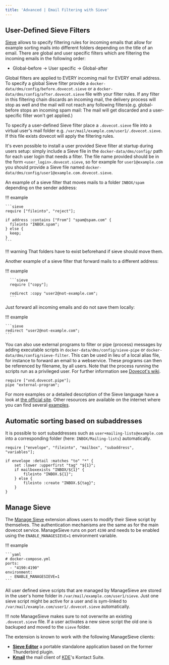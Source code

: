 ```yaml
---
title: 'Advanced | Email Filtering with Sieve'
---
```


## User-Defined Sieve Filters

[Sieve](http://sieve.info/) allows to specify filtering rules for incoming emails that allow for example sorting mails into different folders depending on the title of an email.
There are global and user specific filters which are filtering the incoming emails in the following order:

- Global-before -> User specific -> Global-after

Global filters are applied to EVERY incoming mail for EVERY email address.
To specify a global Sieve filter provide a `docker-data/dms/config/before.dovecot.sieve` or a `docker-data/dms/config/after.dovecot.sieve` file with your filter rules.
If any filter in this filtering chain discards an incoming mail, the delivery process will stop as well and the mail will not reach any following filters(e.g. global-before stops an incoming spam mail: The mail will get discarded and a user-specific filter won't get applied.)

To specify a user-defined Sieve filter place a `.dovecot.sieve` file into a virtual user's mail folder e.g. `/var/mail/example.com/user1/.dovecot.sieve`. If this file exists dovecot will apply the filtering rules.

It's even possible to install a user provided Sieve filter at startup during users setup: simply include a Sieve file in the `docker-data/dms/config/` path for each user login that needs a filter. The file name provided should be in the form `<user_login>.dovecot.sieve`, so for example for `user1@example.com` you should provide a Sieve file named `docker-data/dms/config/user1@example.com.dovecot.sieve`.

An example of a sieve filter that moves mails to a folder `INBOX/spam` depending on the sender address:

!!! example

    ```sieve
    require ["fileinto", "reject"];

    if address :contains ["From"] "spam@spam.com" {
      fileinto "INBOX.spam";
    } else {
      keep;
    }
    ```

!!! warning
    That folders have to exist beforehand if sieve should move them.

Another example of a sieve filter that forward mails to a different address:

!!! example

      ```sieve
      require ["copy"];

      redirect :copy "user2@not-example.com";
      ```

Just forward all incoming emails and do not save them locally:

!!! example

    ```sieve
    redirect "user2@not-example.com";
    ```

You can also use external programs to filter or pipe (process) messages by adding executable scripts in `docker-data/dms/config/sieve-pipe` or `docker-data/dms/config/sieve-filter`. This can be used in lieu of a local alias file, for instance to forward an email to a webservice. These programs can then be referenced by filename, by all users. Note that the process running the scripts run as a privileged user. For further information see [Dovecot's wiki](https://wiki.dovecot.org/Pigeonhole/Sieve/Plugins/Pipe).

```sieve
require ["vnd.dovecot.pipe"];
pipe "external-program";
```

For more examples or a detailed description of the Sieve language have a look at [the official site](http://sieve.info/examplescripts). Other resources are available on the internet where you can find several [examples](https://support.tigertech.net/sieve#sieve-example-rules-jmp).

## Automatic sorting based on subaddresses

It is possible to sort subaddresses such as `user+mailing-lists@example.com` into a corresponding folder (here: `INBOX/Mailing-lists`) automatically.

```sieve
require ["envelope", "fileinto", "mailbox", "subaddress", "variables"];

if envelope :detail :matches "to" "*" {
	set :lower :upperfirst "tag" "${1}";
	if mailboxexists "INBOX/${1}" {
		fileinto "INBOX.${1}";
	} else {
		fileinto :create "INBOX.${tag}";
	}
}
```

## Manage Sieve

The [Manage Sieve](https://doc.dovecot.org/admin_manual/pigeonhole_managesieve_server/) extension allows users to modify their Sieve script by themselves. The authentication mechanisms are the same as for the main dovecot service. ManageSieve runs on port `4190` and needs to be enabled using the `ENABLE_MANAGESIEVE=1` environment variable.

!!! example

    ```yaml
    # docker-compose.yml
    ports:
      - "4190:4190"
    environment:
      - ENABLE_MANAGESIEVE=1
    ```

All user defined sieve scripts that are managed by ManageSieve are stored in the user's home folder in `/var/mail/example.com/user1/sieve`. Just one sieve script might be active for a user and is sym-linked to `/var/mail/example.com/user1/.dovecot.sieve` automatically.

!!! note
    ManageSieve makes sure to not overwrite an existing `.dovecot.sieve` file. If a user activates a new sieve script the old one is backuped and moved to the `sieve` folder.

The extension is known to work with the following ManageSieve clients:

- **[Sieve Editor](https://github.com/thsmi/sieve)**  a portable standalone application based on the former Thunderbird plugin.
- **[Kmail](https://kontact.kde.org/components/kmail.html)**  the mail client of [KDE](https://kde.org/)'s Kontact Suite.
